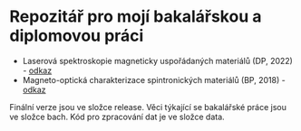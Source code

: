 # Repozitář pro mojí bakalářskou a diplomovou práci

- Laserová spektroskopie magneticky uspořádaných materiálů (DP, 2022) - [odkaz](https://dspace.cuni.cz/handle/20.500.11956/173889)
- Magneto-optická charakterizace spintronických materiálů (BP, 2018) - [odkaz](https://dspace.cuni.cz/handle/20.500.11956/99951)

Finální verze jsou ve složce release.
Věci týkající se bakalářské práce jsou ve složce bach.
Kód pro zpracování dat je ve složce data.
